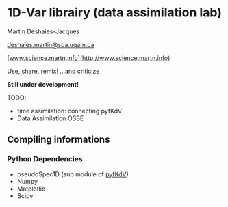 1D-Var librairy (data assimilation lab)
=======================================

Martin Deshaies-Jacques

[deshaies.martin@sca.uqam.ca](mailto:deshaies.martin@sca.uqam.ca)

[www.science.martn.info](http://www.science.martn.info)

Use, share, remix!
...and criticize

__Still under development!__

TODO:

 * time assimilation: connecting pyfKdV
 * Data Assimilation OSSE

Compiling informations
----------------------

### Python Dependencies
 * pseudoSpec1D (sub module of [pyfKdV](https://github.com/martndj/pyfKdV))
 * Numpy
 * Matplotlib
 * Scipy
